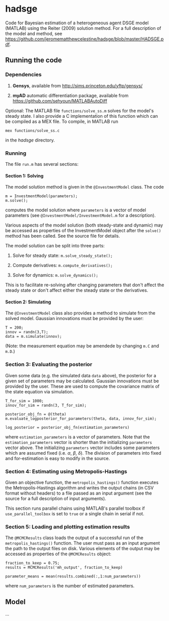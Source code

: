 # hadsge
Code for Bayesian estimation of a heterogeneous agent DSGE model (MATLAB) using the Reiter (2009) solution method. For a full description of the model and method, see https://github.com/jeromematthewcelestine/hadsge/blob/master/HADSGE.pdf.

## Running the code

### Dependencies

1. **Gensys**, available from http://sims.princeton.edu/yftp/gensys/
  
2. **myAD** automatic differentiation package, available from https://github.com/sehyoun/MATLABAutoDiff

Optional:
The MATLAB file ``functions/solve_ss.m`` solves for the model's steady state. I also provide a C implementation of this function which can be compiled as a MEX file. To compile, in MATLAB run
```
mex functions/solve_ss.c
```
in the _hadsge_ directory.

### Running
  
The file ``run.m``  has several sections:

#### Section 1: Solving

The model solution method is given in the ``@InvestmentModel`` class. The code
```
m = InvestmentModel(parameters);
m.solve();
```
computes the model solution where ``parameters`` is a vector of model parameters (see ``@InvestmentModel/InvestmentModel.m`` for a description).

Various aspects of the model solution (both steady-state and dynamic) may be accessed as properties of the InvestmentModel object after the ``solve()`` method has been called. See the source file for details.

The model solution can be split into three parts:

1. Solve for steady state:
``
m.solve_steady_state();
``

2. Compute derivatives:
``
m.compute_derivatives();
``

3. Solve for dynamics: ``m.solve_dynamics();``

This is to facilitate re-solving after changing parameters that don't affect the steady state or don't affect either the steady state or the derivatives.

####  Section 2: Simulating

The  ``@InvestmentModel`` class also provides a method to simulate from the solved model. Gaussian innovations must be provided by the user:

```
T = 200;
innov = randn(3,T);
data = m.simulate(innov);
```

(Note: the measurement equation may be amendede by changing ``m.C`` and ``m.D``.)

### Section 3: Evaluating the posterior

Given some data (e.g. the simulated data ``data`` above), the posterior for a given set of parameters may be calculated. Gaussian innovations must be provided by the user. These are used to compute the covariance matrix of the state equation via simulation.

```
T_for_sim = 1000;
innov_for_sim = randn(3, T_for_sim);

posterior_obj_fn = @(theta) m.evaluate_logposterior_for_parameters(theta, data, innov_for_sim);

log_posterior = posterior_obj_fn(estimation_parameters)
```

where ``estimation_parameters`` is a vector of parameters. Note that the ``estimation_parameters`` vector is shorter than the initializing ``parameters`` vector above. The initializing ``parameters`` vector includes some parameters which are assumed fixed (i.e. $\alpha$, $\beta$, $\delta$). The division of parameters into fixed and for-estimation is easy to modify in the source.

### Section 4: Estimating using Metropolis-Hastings

Given an objective function, the ``metropolis_hastings()`` function executes the Metropolis-Hastings algorithm and writes the output chains (in CSV format without headers) to a file passed as an input argument (see the source for a full description of input arguments).

This section runs parallel chains using MATLAB's parallel toolbox if ``use_parallel_toolbox`` is set to ``true`` or a single chain in serial if not.

### Section 5: Loading and plotting estimation results

The ``@MCMCResults`` class loads the output of a successful run of the ``metropolis_hastings()`` function. The user must pass as an input argument the path to the output files on disk. Various elements of the output may be accessed as properties of the ``@MCMCResults`` object:

```
fraction_to_keep = 0.75;
results = MCMCResults('mh_output', fraction_to_keep)

parameter_means = mean(results.combined(:,1:num_parameters))
```
where ``num_parameters`` is the number of estimated parameters.


## Model

...
